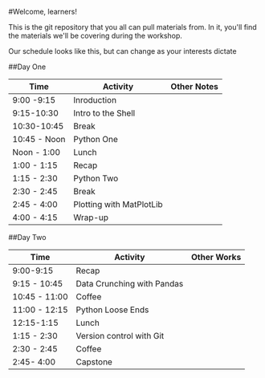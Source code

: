 #Welcome, learners!

This is the git repository that you all can pull materials from. In it, you'll find the materials we'll be covering during the workshop.

Our schedule looks like this, but can change as your interests dictate

##Day One

|Time | Activity | Other Notes|
|-----|----------|------------|
|9:00 -9:15| Inroduction | |
|9:15-10:30 | Intro to the Shell | |
|10:30-10:45 | Break |  |
|10:45 - Noon| Python One | |
|Noon - 1:00 | Lunch ||
|1:00 - 1:15 | Recap ||
|1:15 - 2:30 | Python Two | |
|2:30 - 2:45 | Break ||
|2:45 - 4:00 | Plotting with MatPlotLib | |
|4:00 - 4:15 | Wrap-up | |

##Day Two

|Time | Activity  | Other Works |
|-----|----------| -----------|
|9:00-9:15 | Recap | |
|9:15 - 10:45 | Data Crunching with Pandas | |
|10:45 - 11:00 | Coffee | |
|11:00 - 12:15 | Python Loose Ends | |
|12:15-1:15 | Lunch ||
|1:15 - 2:30 | Version control with Git | |
|2:30 - 2:45 | Coffee ||
|2:45- 4:00 | Capstone ||

